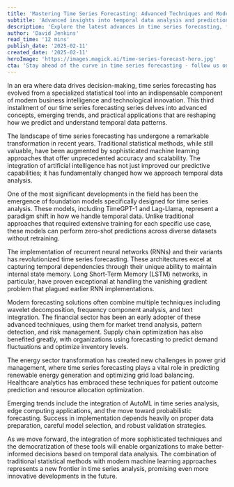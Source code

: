 ```yaml
---
title: 'Mastering Time Series Forecasting: Advanced Techniques and Modern Applications'
subtitle: 'Advanced insights into temporal data analysis and predictions'
description: 'Explore the latest advances in time series forecasting, from foundation models to practical applications across industries. Learn how modern techniques are revolutionizing predictive analytics and driving better decision-making in finance, healthcare, and energy sectors.'
author: 'David Jenkins'
read_time: '12 mins'
publish_date: '2025-02-11'
created_date: '2025-02-11'
heroImage: 'https://images.magick.ai/time-series-forecast-hero.jpg'
cta: 'Stay ahead of the curve in time series forecasting - follow us on LinkedIn for regular updates on emerging trends and cutting-edge techniques in data analysis.'
---
```


In an era where data drives decision-making, time series forecasting has evolved from a specialized statistical tool into an indispensable component of modern business intelligence and technological innovation. This third installment of our time series forecasting series delves into advanced concepts, emerging trends, and practical applications that are reshaping how we predict and understand temporal data patterns.

The landscape of time series forecasting has undergone a remarkable transformation in recent years. Traditional statistical methods, while still valuable, have been augmented by sophisticated machine learning approaches that offer unprecedented accuracy and scalability. The integration of artificial intelligence has not just improved our predictive capabilities; it has fundamentally changed how we approach temporal data analysis.

One of the most significant developments in the field has been the emergence of foundation models specifically designed for time series analysis. These models, including TimeGPT-1 and Lag-Llama, represent a paradigm shift in how we handle temporal data. Unlike traditional approaches that required extensive training for each specific use case, these models can perform zero-shot predictions across diverse datasets without retraining.

The implementation of recurrent neural networks (RNNs) and their variants has revolutionized time series forecasting. These architectures excel at capturing temporal dependencies through their unique ability to maintain internal state memory. Long Short-Term Memory (LSTM) networks, in particular, have proven exceptional at handling the vanishing gradient problem that plagued earlier RNN implementations.

Modern forecasting solutions often combine multiple techniques including wavelet decomposition, frequency component analysis, and text integration. The financial sector has been an early adopter of these advanced techniques, using them for market trend analysis, pattern detection, and risk management. Supply chain optimization has also benefited greatly, with organizations using forecasting to predict demand fluctuations and optimize inventory levels.

The energy sector transformation has created new challenges in power grid management, where time series forecasting plays a vital role in predicting renewable energy generation and optimizing grid load balancing. Healthcare analytics has embraced these techniques for patient outcome prediction and resource allocation optimization.

Emerging trends include the integration of AutoML in time series analysis, edge computing applications, and the move toward probabilistic forecasting. Success in implementation depends heavily on proper data preparation, careful model selection, and robust validation strategies.

As we move forward, the integration of more sophisticated techniques and the democratization of these tools will enable organizations to make better-informed decisions based on temporal data analysis. The combination of traditional statistical methods with modern machine learning approaches represents a new frontier in time series analysis, promising even more innovative developments in the future.